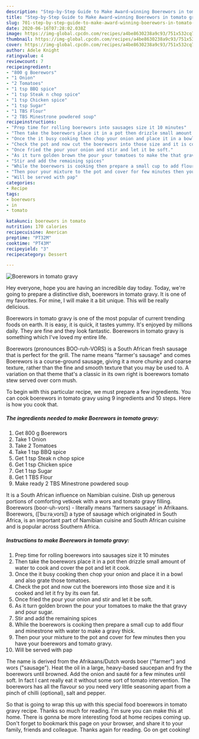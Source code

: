```yaml
---
description: "Step-by-Step Guide to Make Award-winning Boerewors in tomato gravy"
title: "Step-by-Step Guide to Make Award-winning Boerewors in tomato gravy"
slug: 701-step-by-step-guide-to-make-award-winning-boerewors-in-tomato-gravy
date: 2020-06-16T07:28:02.038Z
image: https://img-global.cpcdn.com/recipes/a4be8630238a9c93/751x532cq70/boerewors-in-tomato-gravy-recipe-main-photo.jpg
thumbnail: https://img-global.cpcdn.com/recipes/a4be8630238a9c93/751x532cq70/boerewors-in-tomato-gravy-recipe-main-photo.jpg
cover: https://img-global.cpcdn.com/recipes/a4be8630238a9c93/751x532cq70/boerewors-in-tomato-gravy-recipe-main-photo.jpg
author: Adele Knight
ratingvalue: 4
reviewcount: 7
recipeingredient:
- "800 g Boerewors"
- "1 Onion"
- "2 Tomatoes"
- "1 tsp BBQ spice"
- "1 tsp Steak n chop spice"
- "1 tsp Chicken spice"
- "1 tsp Sugar"
- "1 TBS Flour"
- "2 TBS Minestrone powdered soup"
recipeinstructions:
- "Prep time for rolling boerewors into sausages size it 10 minutes"
- "Then take the boerewors place it in a pot then drizzle small amount of water to cook and cover the pot and let it cook."
- "Once the it busy cooking then chop your onion and place it in a bowl and also grate those tomatoes."
- "Check the pot and now cut the boerewors into those size and it is cooked and let it fry by its own fat."
- "Once fried the pour your onion and stir and let it be soft."
- "As it turn golden brown the pour your tomatoes to make the that gravy and pour sugar."
- "Stir and add the remaining spices"
- "While the boerewors is cooking then prepare a small cup to add flour and minestrone with water to make a gravy thick."
- "Then pour your mixture to the pot and cover for few minutes then you have your boerewors and tomato gravy."
- "Will be served with pap"
categories:
- Recipe
tags:
- boerewors
- in
- tomato

katakunci: boerewors in tomato 
nutrition: 170 calories
recipecuisine: American
preptime: "PT32M"
cooktime: "PT43M"
recipeyield: "3"
recipecategory: Dessert

---
```



![Boerewors in tomato gravy](https://img-global.cpcdn.com/recipes/a4be8630238a9c93/751x532cq70/boerewors-in-tomato-gravy-recipe-main-photo.jpg)

Hey everyone, hope you are having an incredible day today. Today, we're going to prepare a distinctive dish, boerewors in tomato gravy. It is one of my favorites. For mine, I will make it a bit unique. This will be really delicious.

Boerewors in tomato gravy is one of the most popular of current trending foods on earth. It is easy, it is quick, it tastes yummy. It's enjoyed by millions daily. They are fine and they look fantastic. Boerewors in tomato gravy is something which I've loved my entire life.

Boerewors (pronounces BOO-ruh-VORS) is a South African fresh sausage that is perfect for the grill. The name means &#34;farmer&#39;s sausage&#34; and comes Boerewors is a course-ground sausage, giving it a more chunky and coarse texture, rather than the fine and smooth texture that you may be used to. A variation on that theme that&#39;s a classic in its own right is boerewors tomato stew served over corn mush.


To begin with this particular recipe, we must prepare a few ingredients. You can cook boerewors in tomato gravy using 9 ingredients and 10 steps. Here is how you cook that.

<!--inarticleads1-->

##### The ingredients needed to make Boerewors in tomato gravy:

1. Get 800 g Boerewors
1. Take 1 Onion
1. Take 2 Tomatoes
1. Take 1 tsp BBQ spice
1. Get 1 tsp Steak n chop spice
1. Get 1 tsp Chicken spice
1. Get 1 tsp Sugar
1. Get 1 TBS Flour
1. Make ready 2 TBS Minestrone powdered soup


It is a South African influence on Namibian cuisine. Dish up generous portions of comforting vetkoek with a wors and tomato gravy filling. Boerewors (boor-uh-vors) - literally means &#39;farmers sausage&#39; in Afrikaans. Boerewors, ([ˈbuːrəˌvors]) a type of sausage which originated in South Africa, is an important part of Namibian cuisine and South African cuisine and is popular across Southern Africa. 

<!--inarticleads2-->

##### Instructions to make Boerewors in tomato gravy:

1. Prep time for rolling boerewors into sausages size it 10 minutes
1. Then take the boerewors place it in a pot then drizzle small amount of water to cook and cover the pot and let it cook.
1. Once the it busy cooking then chop your onion and place it in a bowl and also grate those tomatoes.
1. Check the pot and now cut the boerewors into those size and it is cooked and let it fry by its own fat.
1. Once fried the pour your onion and stir and let it be soft.
1. As it turn golden brown the pour your tomatoes to make the that gravy and pour sugar.
1. Stir and add the remaining spices
1. While the boerewors is cooking then prepare a small cup to add flour and minestrone with water to make a gravy thick.
1. Then pour your mixture to the pot and cover for few minutes then you have your boerewors and tomato gravy.
1. Will be served with pap


The name is derived from the Afrikaans/Dutch words boer (&#34;farmer&#34;) and wors (&#34;sausage&#34;). Heat the oil in a large, heavy-based saucepan and fry the boerewors until browned. Add the onion and sauté for a few minutes until soft. In fact I cant really eat it without some sort of tomato intervention. The boerewors has all the flavour so you need very little seasoning apart from a pinch of chilli (optional), salt and pepper. 

So that is going to wrap this up with this special food boerewors in tomato gravy recipe. Thanks so much for reading. I'm sure you can make this at home. There is gonna be more interesting food at home recipes coming up. Don't forget to bookmark this page on your browser, and share it to your family, friends and colleague. Thanks again for reading. Go on get cooking!

